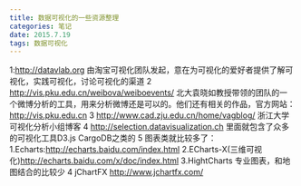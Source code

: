 ```yaml
---
title: 数据可视化的一些资源整理
categories: 笔记
date: 2015.7.19
tags: 数据可视化
---
```

1:http://datavlab.org  由淘宝可视化团队发起，意在为可视化的爱好者提供了解可视化，实践可视化，讨论可视化的渠道
2 http://vis.pku.edu.cn/weibova/weiboevents/ 北大袁晓如教授带领的团队的一个微博分析的工具，用来分析微博还是可以的。他们还有相关的作品，官方网站：http://vis.pku.edu.cn
3 http://www.cad.zju.edu.cn/home/vagblog/ 浙江大学可视化分析小组博客
4 http://selection.datavisualization.ch 里面就包含了众多的可视化工具D3.js
 CargoDB之类的
5 图表类就比较多了：
1.Echarts:http://echarts.baidu.com/index.html 
2.ECharts-X(三维可视化)http://echarts.baidu.com/x/doc/index.html
3.HightCharts 专业图表，和地图结合的比较少
4 jChartFX http://www.jchartfx.com/
